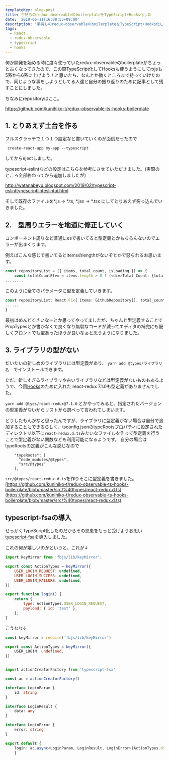 ```yaml
---
templateKey: blog-post
title: 手持ちのredux-observableのboilerplateをTypeScript+Hooks化した
date: '2019-06-11T16:08:55+09:00'
description: '手持ちのredux-observableのboilerplateをTypeScript+Hooks化して公開した時の話。 '
tags:
  - React
  - redux-observable
  - typescript
  - hooks
---
```

何か開発を始める時に度々使っていたredux-observableのboilerplateがちょっと古くなってきたので、この際TypeScript化してHooksも使うようにしてrxjsも5系から6系に上げよう！と思いたち、なんとか動くところまで持っていけたので、同じような事をしようとしてる人達と自分の振り返りのために記事として残すことにしました。

ちなみにrepositoryはここ。

 <https://github.com/kunihiko-t/redux-observable-ts-hooks-boilerplate>

## 1. とりあえず土台を作る

フルスクラッチで１つ１つ設定など書いていくのが面倒だったので

` create-react-app my-app --typescript`

してからejectしました。

typescript-eslintなどの設定はこちらを参考にさせていただきました。(実際のところ全部終わってから追加しましたが)

<http://watanabeyu.blogspot.com/2019/02/typescript-eslinttypescriptlinteslintai.html>

そして既存のファイルを\*.js -> \*.ts, \*.jsx -> \*.tsx にしてとりあえず突っ込んでいきました。

## 2.　型周りエラーを地道に修正していく

コンポーネント周りなど普通にesで書いてると型定義とかもちろんないのでエラーが出まくります。

例えばこんな感じで書いてるとitemsのlengthがないぞとかで怒られるお思います。
```javascript
const repositoryList = ({ items, total_count, isLoading }) => {
    const totalCountElem = items.length > 0 ? (<div>Total Count: {total_count}</div>) : (<></>)
........
```

このように全てのパラメータに型を定義していきます。
```typescript
const repositoryList: React.FC<{ items: GithubRepository[], total_count: number, isLoading: boolean }> = ({ items, total_count, isLoading }) => {
......
}
```
最初はめんどくさいなーとか思ってやってましたが、ちゃんと型定義することでPropTypesとか書かなくて良くなり無駄なコードが減ってエディタの補完にも優しくフロントでも型あったほうが良いなぁと思うようになりました。

## 3. ライブラリの型がない
だいたいの新しめのライブラリには型定義があり、 `yarn add @types/ライブラリ名`　でインストールできます。

ただ、新しすぎるライブラリや古いライブラリなどは型定義がないものもあるようで、今回[Hooks](https://react-redux.js.org/next/api/hooks)のために入れた
react-redux 7.1.0も型定義がありませんでした。

`yarn add @tyes/react-redux@7.1.0` とかやってみると、指定されたバージョンの型定義がないからリストから選べって言われてしまいます。

どうしたもんかなと思ったんですが、ライブラリに型定義がない場合は自分で追加することもできるらしく、tsconfig.jsonのtypeRootsプロパティに設定されたディレクトリ以下に`react-redux.d.ts`みたいなファイルを作って型定義を行うことで型定義がない関数なども利用可能になるようです。
自分の場合はtypeRootsの定義がこんな感じなので
```
    "typeRoots": [
      "node_modules/@types",
      "src/@types"
    ],
```
`src/@types/react-redux.d.ts`を作りそこに型定義を書きました。
[https://github.com/kunihiko-t/redux-observable-ts-hooks-boilerplate/blob/master/src/%40types/react-redux.d.ts](https://github.com/kunihiko-t/redux-observable-ts-hooks-boilerplate/blob/master/src/%40types/react-redux.d.ts)

## typescript-fsaの導入
せっかくTypeScript化したのだからその恩恵をもっと受けようお思い[typescript-fsa](https://github.com/aikoven/typescript-fsa)を導入しました。

これの何が嬉しいのかというと、これが↓
```javascript
import keyMirror from 'fbjs/lib/keyMirror';

export const ActionTypes = keyMirror({
    USER_LOGIN_REQUEST: undefined,
    USER_LOGIN_SUCCESS: undefined,
    USER_LOGIN_FAILURE: undefined,
})

export function login() {
    return {
        type: ActionTypes.USER_LOGIN_REQUEST,
        payload: { id: 'test' },
    };
}
```

こうなり↓
```typescript
const keyMirror = require('fbjs/lib/keyMirror')

export const ActionTypes = keyMirror({
    USER_LOGIN: undefined,
})


import actionCreatorFactory from 'typescript-fsa'

const ac = actionCreatorFactory()

interface LoginParam {
    id: string
}

interface LoginResult {
    data: any
}

interface LoginError {
    error: string
}

export default {
    login: ac.async<LoginParam, LoginResult, LoginError>(ActionTypes.USER_LOGIN),
    }
```
